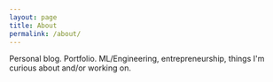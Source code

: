 ```yaml
---
layout: page
title: About
permalink: /about/
---
```


Personal blog. Portfolio. ML/Engineering, entrepreneurship, things I'm curious about and/or working on.
